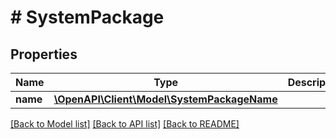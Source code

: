 # # SystemPackage

## Properties

Name | Type | Description | Notes
------------ | ------------- | ------------- | -------------
**name** | [**\OpenAPI\Client\Model\SystemPackageName**](SystemPackageName.md) |  |

[[Back to Model list]](../../README.md#models) [[Back to API list]](../../README.md#endpoints) [[Back to README]](../../README.md)
